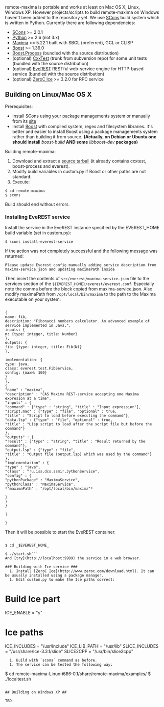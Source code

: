 remote-maxima is portable and works at least on Mac OS X, Linux, Windows XP. However projects/scripts to build remote-maxima on Windows haven't been added to the repository yet. We use [SCons](http://www.scons.org/) build system which is written in Python. Currently there are following dependencies:
  * [SCons](http://www.scons.org/) >= 2.0.1
  * [Python](http://www.python.org/) >= 2.6 (not 3.x)
  * [Maxima](http://maxima.sourceforge.net/) >= 5.22.1 built with SBCL (preferred), GCL or CLISP
  * [Boost](http://www.boost.org/) >= 1.36.0
  * [Boost.Process](http://svn.boost.org/svn/boost/sandbox/process) (bundled with the source distribution)
  * (optional) [CxxTest](http://cxxtest.tigris.org/) (trunk from subversion repo) for some unit tests (bundled with the source distribution)
  * (optional) [EveREST](https://www.assembla.com/spaces/mathcloud/documents) RESTful web-service engine for HTTP-based service (bundled with the source distribution)
  * (optional) [ZeroC Ice](http://www.zeroc.com/ice.html) >= 3.2.0 for RPC service

## Building on Linux/Mac OS X ##
Prerequisites:
  * Install SCons using your package managements system or manually from its [site](http://www.scons.org/download.php)
  * Install [Boost](http://www.boost.org/) with compiled system, regex and filesystem libraries. It's better and easier to install Boost using a package managements system rather than building it from source. **(Actually, on Debian or Ubuntu one should install** _boost-build_ **AND some** _libboost-dev_ **packages)**

Building remote-maxima:
  1. Download and extract a [source tarball](http://code.google.com/p/remote-maxima/downloads/list) (it already contains cxxtest, boost-process and everest).
  1. Modify build variables in custom.py if Boost or other paths are not standard.
  1. Execute:
```
$ cd remote-maxima
$ scons
```
Build should end without errors.

### Installing EveREST service ###
Install the service in the EveREST instance specified by the EVEREST\_HOME build variable (set in custom.py):
```
$ scons install-everest-service
```
If the action was not completely successful and the following message was returned:
```
Please update Everest config manually adding service description from maxima-service.json and updating maximaPath inside
```
Then insert the contents of `src/everest/maxima-service.json` file to the services section of the `${EVEREST_HOME}/everest/everest.conf`. Especially note the comma before the block copied from maxima-service.json. Also modify maximaPath from `/opt/local/bin/maxima` to the path to the Maxima executable on your system:
```

{
name: fib,
description: "Fibonacci numbers calculator. An advanced example of service implemented in Java.",
inputs: {
n: {type: integer, title: Number}
},
outputs: {
fib: {type: integer, title: Fib(N)}
},

implementation: {
type: java,
class: everest.test.FibService,
config: {maxN: 100}
}
},
{
"name" : "maxima",
"description" : "CAS Maxima REST-service accepting one Maxima expresion at a time",
"inputs" : {
"command" : {"type" : "string", "title" : "Input expression"},
"script.mac" : {"type" : "file", "optional" : true,
"title" : "Script to load before executing the command"},
"data.lsp" : {"type" : "file", "optional" : true,
"title" : "Lisp script to load after the script file but before the command"}
},
"outputs" : {
"result" : {"type" : "string", "title" : "Result returned by the command"},
"output.lsp" : {"type" : "file",
"title" : "Output file (output.lsp) which was used by the command"}
},
"implementation" : {
"type" : "java",
"class" : "ru.isa.dcs.ssmir.JythonService",
"config" : {
"pythonPackage" : "MaximaService",
"pythonClass" : "MaximaService",
*"maximaPath" : "/opt/local/bin/maxima"*

}
}
}

]

}
```

Then it will be possible to start the EveREST container:
```

$ cd _$EVEREST_HOME_

$ ./start.sh```
And [try](http://localhost:9999) the service in a web browser.

### Building with Ice service ###
  1. Install [ZeroC Ice](http://www.zeroc.com/download.html). It can be usually installed using a package manager.
  1. Edit custom.py to make the Ice paths correct:
```
# Build Ice part
ICE_ENABLE = "y"

# Ice paths
ICE_INCLUDES = "/usr/include"
ICE_LIB_PATH = "/usr/lib"
SLICE_INCLUDES = "/usr/share/Ice-3.3.1/slice"
SLICE2CPP = "/usr/bin/slice2cpp"
```
  1. Build with `scons` command as before.
  1. The service can be tested the following way:
```
$ cd remote-maxima-Linux-i686-0.1/share/remote-maxima/examples/
$ ./localtest.sh
```

## Building on Windows XP ##

TBD